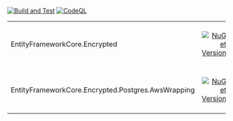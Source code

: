 [![Build and Test](https://github.com/starushykart/ef-core-encryption/actions/workflows/build-and-test.yml/badge.svg)](https://github.com/starushykart/ef-core-encryption/actions/workflows/build-and-test.yml)
[![CodeQL](https://github.com/starushykart/ef-core-encryption/actions/workflows/github-code-scanning/codeql/badge.svg)](https://github.com/starushykart/ef-core-encryption/actions/workflows/github-code-scanning/codeql)


|          |         |          |          |
|----------|--------:|---------:|---------:|
| EntityFrameworkCore.Encrypted | [![NuGet Version](https://img.shields.io/nuget/v/EntityFrameworkCore.Encrypted)](https://www.nuget.org/packages/EntityFrameworkCore.Encrypted)| [![NuGet Downloads](https://img.shields.io/nuget/dt/EntityFrameworkCore.Encrypted)](https://www.nuget.org/packages/EntityFrameworkCore.Encrypted) |![GitHub Issues or Pull Requests by label](https://img.shields.io/github/issues-raw/starushykart/ef-core-encryption/encrypted?link=https%3A%2F%2Fgithub.com%2Fstarushykart%2Fef-core-encryption%2Fissues%3Fq%3Dis%253Aopen%2Bis%253Aissue%2Blabel%253Aencrypted)|
| EntityFrameworkCore.Encrypted.Postgres.AwsWrapping | [![NuGet Version](https://img.shields.io/nuget/v/EntityFrameworkCore.Encrypted.Postgres.AwsWrapping)](https://www.nuget.org/packages/EntityFrameworkCore.Encrypted.Postgres.AwsWrapping)| [![NuGet Downloads](https://img.shields.io/nuget/dt/EntityFrameworkCore.Encrypted.Postgres.AwsWrapping)](https://www.nuget.org/packages/EntityFrameworkCore.Encrypted.Postgres.AwsWrapping) | ![GitHub Issues or Pull Requests by label](https://img.shields.io/github/issues-raw/starushykart/ef-core-encryption/encrypted-postgres-aws?link=https%3A%2F%2Fgithub.com%2Fstarushykart%2Fef-core-encryption%2Fissues%3Fq%3Dis%253Aopen%2Bis%253Aissue%2Blabel%253Aencrypted) |


